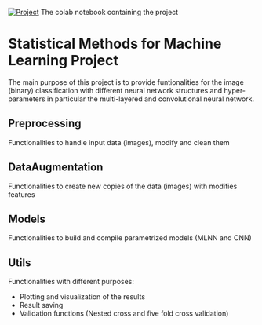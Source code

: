 [![Project](https://colab.research.google.com/assets/colab-badge.svg)](https://colab.research.google.com/drive/1neB5a7YVcmhujoBpQtKC3P_TIDYD16Ij) The colab notebook containing the project

# Statistical Methods for Machine Learning Project
The main purpose of this project is to provide funtionalities for the image (binary) classification with different neural network structures and hyper-parameters in particular the multi-layered and convolutional neural network. 

## Preprocessing
Functionalities to handle input data (images), modify and clean them

## DataAugmentation
Functionalities to create new copies of the data (images) with modifies features

## Models
Functionalities to build and compile parametrized models (MLNN and CNN)

## Utils
Functionalities with different purposes:
- Plotting and visualization of the results
- Result saving
- Validation functions (Nested cross and five fold cross validation)
